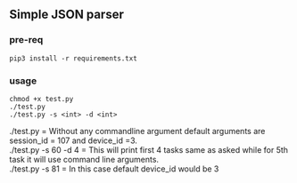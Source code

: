 ## Simple JSON parser

### pre-req 
```pip3 install -r requirements.txt```

### usage

```
chmod +x test.py
./test.py
./test.py -s <int> -d <int>   
```

./test.py = Without any commandline argument default arguments are session_id = 107 and device_id =3. <br/>
./test.py -s 60 -d 4 = This will print first 4 tasks same as asked while for 5th task it will use command line arguments.  
./test.py -s 81 = In this case default device_id would be 3
